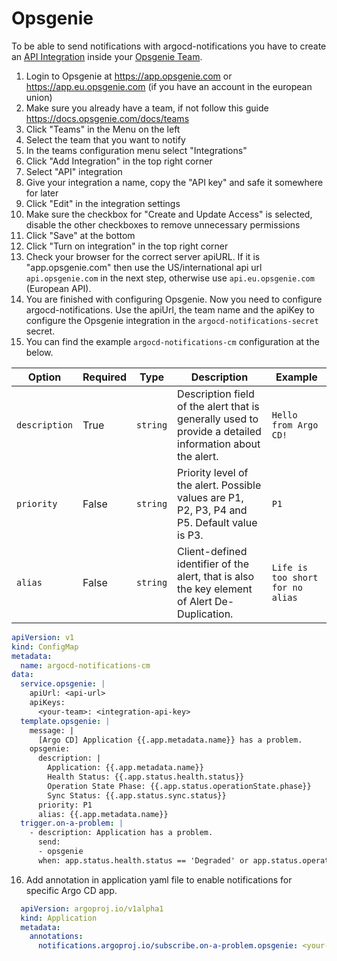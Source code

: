 # Opsgenie

To be able to send notifications with argocd-notifications you have to create an [API Integration](https://docs.opsgenie.com/docs/integrations-overview) inside your [Opsgenie Team](https://docs.opsgenie.com/docs/teams).

1. Login to Opsgenie at https://app.opsgenie.com or https://app.eu.opsgenie.com (if you have an account in the european union)
2. Make sure you already have a team, if not follow this guide https://docs.opsgenie.com/docs/teams
3. Click "Teams" in the Menu on the left
4. Select the team that you want to notify
5. In the teams configuration menu select "Integrations"
6. Click "Add Integration" in the top right corner
7. Select "API" integration
8. Give your integration a name, copy the "API key" and safe it somewhere for later
9. Click "Edit" in the integration settings
10. Make sure the checkbox for "Create and Update Access" is selected, disable the other checkboxes to remove unnecessary permissions
11. Click "Save" at the bottom
12. Click "Turn on integration" in the top right corner
13. Check your browser for the correct server apiURL. If it is "app.opsgenie.com" then use the US/international api url `api.opsgenie.com` in the next step, otherwise use `api.eu.opsgenie.com` (European API). 
14. You are finished with configuring Opsgenie. Now you need to configure argocd-notifications. Use the apiUrl, the team name and the apiKey to configure the Opsgenie integration in the `argocd-notifications-secret` secret.
15. You can find the example `argocd-notifications-cm` configuration at the below.

| **Option**    | **Required** | **Type** | **Description**                                                                                          | **Example**                      |
| ------------- | ------------ | -------- | -------------------------------------------------------------------------------------------------------- | -------------------------------- |
| `description` | True         | `string` | Description field of the alert that is generally used to provide a detailed information about the alert. | `Hello from Argo CD!`            |
| `priority`    | False        | `string` | Priority level of the alert. Possible values are P1, P2, P3, P4 and P5. Default value is P3.             | `P1`                             |
| `alias`       | False        | `string` | Client-defined identifier of the alert, that is also the key element of Alert De-Duplication.            | `Life is too short for no alias` |

```yaml
apiVersion: v1
kind: ConfigMap
metadata:
  name: argocd-notifications-cm
data:
  service.opsgenie: |
    apiUrl: <api-url>
    apiKeys:
      <your-team>: <integration-api-key>
  template.opsgenie: |
    message: |
      [Argo CD] Application {{.app.metadata.name}} has a problem.
    opsgenie:
      description: |
        Application: {{.app.metadata.name}}
        Health Status: {{.app.status.health.status}}
        Operation State Phase: {{.app.status.operationState.phase}}
        Sync Status: {{.app.status.sync.status}}
      priority: P1
      alias: {{.app.metadata.name}}
  trigger.on-a-problem: |
    - description: Application has a problem.
      send:
      - opsgenie
      when: app.status.health.status == 'Degraded' or app.status.operationState.phase in ['Error', 'Failed'] or app.status.sync.status == 'Unknown'
```

16. Add annotation in application yaml file to enable notifications for specific Argo CD app.
```yaml
  apiVersion: argoproj.io/v1alpha1
  kind: Application
  metadata:
    annotations:
      notifications.argoproj.io/subscribe.on-a-problem.opsgenie: <your-team>
```